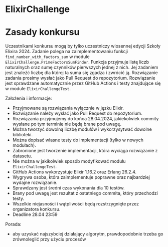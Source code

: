 # ElixirChallenge

# Zasady konkursu

Uczestnikami konkursu mogą by tylko uczestniczy wiosennej edycji Szkoły Elixira 2024.
Zadanie polega na zaimplementowaniu funkcji `find_number_with_factors_sum` w module `ElixirChallenge.PrimeFactorsSumFinder`.
Funkcja przyjmuje listę liczb naturalnych oraz sumę czynników pierwszych jednej z nich.
Jej zadaniem jest znaleźć liczbę dla której ta suma się zgadza i zwrócić ją.
Rozwiązanie zadania prosimy wysłać jako Pull Request do repozytorium.
Rozwiązanie jest sprawdzane automatycznie przez GitHub Actions i testy znajdujące się w module `ElixirChallengeTest`.

Założenia i informacje:

- Przyjmowane są rozwiązania wyłącznie w jęzku Elixir.
- Rozwiązanie należy wysłać jako Pull Request do repozytorium.
- Rozwiązania przyjmujemy do końca 28.04.2024, jakiekolwiek commity wysłane po tym terminie nie będą brane pod uwagę.
- Można tworzyć dowolną liczbę modułów i wykorzysytwać dowolne biblioteki.
- Można dopisać własne testy do implementacji (tylko w nowych modułach).
- Zabronione jest tworzenie implementacji, która wyciąga rozwiązanie z datasetu.
- Nie można w jakikolwiek sposób modyfikować modułu `ElixirChallengeTest`.
- GitHub Actions wykorzystuje Elixir 1.16.2 oraz Erlang 26.2.4.
- Wygrywa osoba, która zaimplementuje poprawne oraz najbardziej wydajne rozwiązanie.
- Sprawdzany jest średni czas wykonania dla 10 testów.
- Brany pod uwagę jest rezultat z ostatniego commita, który przechodzi testy.
- Wszelkie niejasności i wątpliwości będą rozstrzygnięte przez organizatora konkursu.
- Deadline 28.04 23:59

Porada:

- aby uzyskać najszybciej działający algorytm, prawdopodobnie trzeba go zrównoleglić przy użyciu procesów

